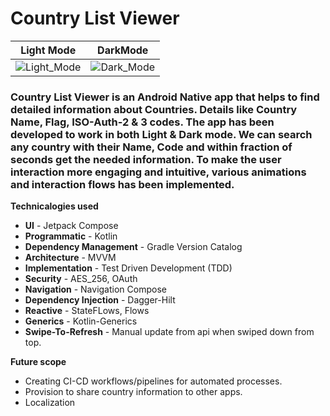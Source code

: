 # Country List Viewer

  Light Mode   |   DarkMode                            
:-------------:|:-------------:     
![Light_Mode](https://github.com/user-attachments/assets/ef1a6cdf-00f4-4a78-baf0-5681884c4f78)|![Dark_Mode](https://github.com/user-attachments/assets/65634cef-71d1-4ecd-9b6b-325c602266cc) 

### Country List Viewer is an Android Native app that helps to find detailed information about Countries. Details like Country Name, Flag, ISO-Auth-2 & 3 codes. The app has been developed to work in both Light & Dark mode. We can search any country with their Name, Code and within fraction of seconds get the needed information. To make the user interaction more engaging and intuitive, various animations and interaction flows has been implemented.

**Technicalogies used**
- **UI** - Jetpack Compose
- **Programmatic** - Kotlin
- **Dependency Management** - Gradle Version Catalog
- **Architecture** - MVVM
- **Implementation** - Test Driven Development (TDD)
- **Security** - AES_256, OAuth
- **Navigation** - Navigation Compose
- **Dependency Injection** - Dagger-Hilt
- **Reactive** - StateFLows, Flows
- **Generics** - Kotlin-Generics
- **Swipe-To-Refresh** - Manual update from api 
  when swiped down from top.


**Future scope**
- Creating CI-CD workflows/pipelines for automated processes.
- Provision to share country information to other apps.
- Localization
